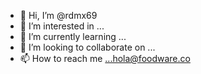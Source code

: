 - 👋 Hi, I’m @rdmx69
- 👀 I’m interested in ...
- 🌱 I’m currently learning ...
- 💞️ I’m looking to collaborate on ...
- 📫 How to reach me ...hola@foodware.co

<!---
rdmx69/rdmx69 is a ✨ special ✨ repository because its `README.md` (this file) appears on your GitHub profile.
You can click the Preview link to take a look at your changes.
--->
